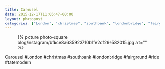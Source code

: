 ```yaml
---
title: Carousel
date: 2015-12-17T11:05:47+00:00
layout: photopost
categories: ["London", "christmas", "southbank", "londonbridge", "fairground", "ride", "tatemodern", "photos", "instagram"]
---
```


<figure class="photo photo--square">
  {% picture photo-square blog/instagram/bfbce8a635923710b1fe2cf29e582015.jpg alt="" %}
</figure>

Carousel
#London #christmas #southbank #londonbridge #fairground #ride #tatemodern
